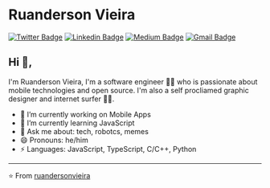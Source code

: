 # Ruanderson Vieira  
[![Twitter Badge](https://img.shields.io/badge/-@ruandersonmira-1ca0f1?style=flat-square&labelColor=1ca0f1&logo=twitter&logoColor=white&link=https://twitter.com/ruandersonmira)](https://twitter.com/ruandersonmira) [![Linkedin Badge](https://img.shields.io/badge/-ruandersonvieira-blue?style=flat-square&logo=Linkedin&logoColor=white&link=https://www.linkedin.com/in/ruandersonvieira/)](https://www.linkedin.com/in/ruandersonvieira/) [![Medium Badge](https://img.shields.io/badge/-@ruandersonvieira-03a57a?style=flat-square&labelColor=000000&logo=Medium&link=https://medium.com/@ruandersonvieira/)](https://medium.com/@ruandersonvieira/)
[![Gmail Badge](https://img.shields.io/badge/-ruanderson@accalia.io-c14438?style=flat-square&logo=Gmail&logoColor=white&link=mailto:ruanderson@accalia.io)](mailto:ruanderson@accalia.io)

## Hi 👋, 
I'm Ruanderson Vieira, I'm a software engineer 👨‍💻 who is passionate about mobile technologies and open source. I'm also a self procliamed graphic designer and internet surfer 
🏄‍♂️. 

- 🔭 I’m currently working on Mobile Apps
- 🌱 I’m currently learning JavaScript
- 💬 Ask me about: tech, robotcs, memes
- 😄 Pronouns: he/him
-  ⚡ Languages: JavaScript, TypeScript, C/C++, Python


---
⭐️ From [ruandersonvieira](https://github.com/ruandersonvieira)
